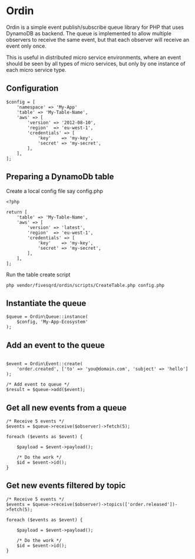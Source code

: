 # Ordin
Ordin is a simple event publish/subscribe queue library for PHP that uses DynamoDB as backend. The queue is implemented to allow multiple observers to receive the same event, but that each observer will receive an event only once.

This is useful in distributed micro service environments, where an event should be seen by all types of micro services, but only by one instance of each micro service type.

## Configuration
```
$config = [
    'namespace' => 'My-App'
    'table' => 'My-Table-Name',
    'aws' => [
        'version' => '2012-08-10',
        'region'  => 'eu-west-1',
        'credentials' => [
            'key'    => 'my-key',
            'secret' => 'my-secret',
        ],
    ],
];
```

## Preparing a DynamoDb table
Create a local config file say config.php

```
<?php

return [
    'table' => 'My-Table-Name',
    'aws' => [
        'version' => 'latest',
        'region'  => 'eu-west-1',
        'credentials' => [
            'key'    => 'my-key',
            'secret' => 'my-secret',
        ],
    ],
];
```

Run the table create script
```
php vendor/fivesqrd/ordin/scripts/CreateTable.php config.php
```

## Instantiate the queue
```
$queue = Ordin\Queue::instance(
    $config, 'My-App-Ecosystem'
);
```

## Add an event to the queue
```

$event = Ordin\Event::create(
    'order.created', ['to' => 'you@domain.com', 'subject' => 'hello']
);

/* Add event to queue */
$result = $queue->add($event);
```

## Get all new events from a queue
```
/* Receive 5 events */
$events = $queue->receive($observer)->fetch(5);

foreach ($events as $event) {

    $payload = $event->payload();

    /* Do the work */
    $id = $event->id();
}
```

## Get new events filtered by topic
```
/* Receive 5 events */
$events = $queue->receive($observer)->topics(['order.released'])->fetch(5);

foreach ($events as $event) {

    $payload = $event->payload();

    /* Do the work */
    $id = $event->id();
}
```